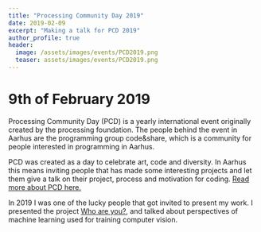 ```yaml
---
title: "Processing Community Day 2019"
date: 2019-02-09
excerpt: "Making a talk for PCD 2019"
author_profile: true
header:
  image: /assets/images/events/PCD2019.png
  teaser: assets/images/events/PCD2019.png
---
```


# 9th of February 2019

Processing Community Day (PCD) is a yearly international event originally created by the processing foundation. The people behind the event in Aarhus are the programming group code&share, which is a community for people interested in programming in Aarhus.

PCD was created as a day to celebrate art, code and diversity. In Aarhus this means inviting people that has made some interesting projects and let them give a talk on their project, process and motivation for coding. [Read more about PCD here.](https://www.pcdaarhus.net/)

In 2019 I was one of the lucky people that got invited to present my work. I presented the project [Who are you?](/software/whoareyou/), and talked about perspectives of machine learning used for training computer vision.
